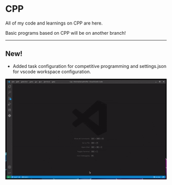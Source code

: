 # CPP

All of my code and learnings on CPP are here.

Basic programs based on CPP will be on another branch!

---

## New!

- Added task configuration for competitive programming and settings.json for vscode workspace configuration.

![DemoSetup](demo-720.gif)
